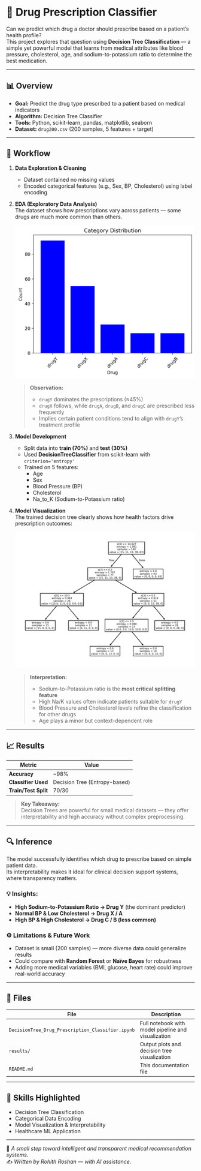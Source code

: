 # 💊 Drug Prescription Classifier

Can we predict which drug a doctor should prescribe based on a patient’s health profile?  
This project explores that question using **Decision Tree Classification** — a simple yet powerful model that learns from medical attributes like blood pressure, cholesterol, age, and sodium-to-potassium ratio to determine the best medication.

---

## 📊 Overview

- **Goal:** Predict the drug type prescribed to a patient based on medical indicators  
- **Algorithm:** Decision Tree Classifier  
- **Tools:** Python, scikit-learn, pandas, matplotlib, seaborn  
- **Dataset:** `drug200.csv` (200 samples, 5 features + target)

---

## 🧠 Workflow

1. **Data Exploration & Cleaning**  
   - Dataset contained no missing values  
   - Encoded categorical features (e.g., Sex, BP, Cholesterol) using label encoding  

2. **EDA (Exploratory Data Analysis)**  
   The dataset shows how prescriptions vary across patients — some drugs are much more common than others.

   ![Category Distribution](results/Category%20Distribution.png)

   > **Observation:**  
   > - `drugY` dominates the prescriptions (≈45%)  
   > - `drugX` follows, while `drugA`, `drugB`, and `drugC` are prescribed less frequently  
   > - Implies certain patient conditions tend to align with `drugY`’s treatment profile

3. **Model Development**  
   - Split data into **train (70%)** and **test (30%)**  
   - Used **DecisionTreeClassifier** from scikit-learn with `criterion='entropy'`  
   - Trained on 5 features:
     - Age  
     - Sex  
     - Blood Pressure (BP)  
     - Cholesterol  
     - Na_to_K (Sodium-to-Potassium ratio)

4. **Model Visualization**  
   The trained decision tree clearly shows how health factors drive prescription outcomes:

   ![Decision Tree Structure](results/decision_tree_structure.png)

   > **Interpretation:**  
   > - Sodium-to-Potassium ratio is the **most critical splitting feature**  
   > - High Na/K values often indicate patients suitable for `drugY`  
   > - Blood Pressure and Cholesterol levels refine the classification for other drugs  
   > - Age plays a minor but context-dependent role

---

## 📈 Results

| Metric | Value |
|--------|--------|
| **Accuracy** | ~98% |
| **Classifier Used** | Decision Tree (Entropy-based) |
| **Train/Test Split** | 70/30 |

> **Key Takeaway:**  
> Decision Trees are powerful for small medical datasets — they offer interpretability and high accuracy without complex preprocessing.

---

## 🔍 Inference

The model successfully identifies which drug to prescribe based on simple patient data.  
Its interpretability makes it ideal for clinical decision support systems, where transparency matters.

### 💡 Insights:
- **High Sodium-to-Potassium Ratio → Drug Y** (the dominant predictor)  
- **Normal BP & Low Cholesterol → Drug X / A**  
- **High BP & High Cholesterol → Drug C / B (less common)**  

### ⚙️ Limitations & Future Work
- Dataset is small (200 samples) — more diverse data could generalize results  
- Could compare with **Random Forest** or **Naïve Bayes** for robustness  
- Adding more medical variables (BMI, glucose, heart rate) could improve real-world accuracy

---

## 🧩 Files

| File | Description |
|------|-------------|
| `DecisionTree_Drug_Prescription_Classifier.ipynb` | Full notebook with model pipeline and visualization |
| `results/` | Output plots and decision tree visualization |
| `README.md` | This documentation file |

---

## 📘 Skills Highlighted

- Decision Tree Classification  
- Categorical Data Encoding  
- Model Visualization & Interpretability  
- Healthcare ML Application  

---

📍 *A small step toward intelligent and transparent medical recommendation systems.*  
✍️ *Written by Rohith Roshan — with AI assistance.*
